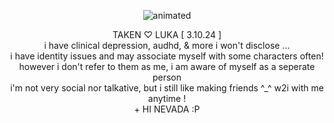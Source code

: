 <p align="center">
  <img src="https://cdn.discordapp.com/attachments/1196304361731661864/1224227521545900092/Untitled_video_-_Made_with_Clipchamp_5.gif?ex=661cb9ba&is=660a44ba&hm=8577e33d2f68619f7e884f155c29d3d418495790e7fc6bcb15345cb2e61719ab&" alt="animated" />
</p>
<p align="center"> TAKEN ♡ LUKA [ 3.10.24  ] 
<br>
i have clinical depression, audhd, & more i won't disclose ... 
<br>
i have identity issues and may associate myself with some characters often!
<br>
however i don't refer to them as me, i am aware of myself as a seperate person
<br>  
i'm not very social nor talkative, but i still like making friends ^_^ w2i with me anytime !
<br>
  + HI NEVADA :P
</p>



